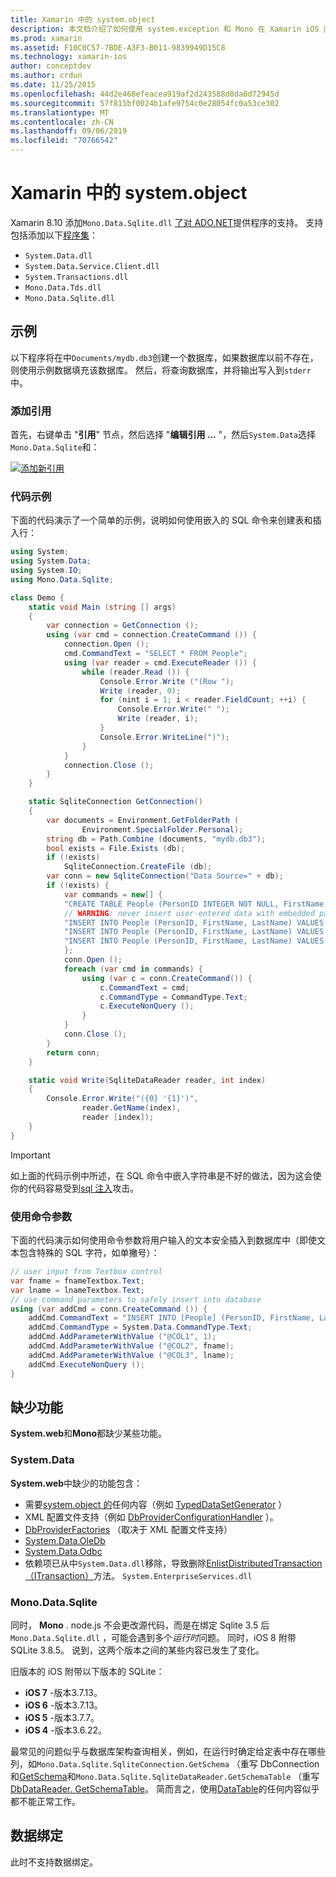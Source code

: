 ```yaml
---
title: Xamarin 中的 system.object
description: 本文档介绍了如何使用 system.exception 和 Mono 在 Xamarin iOS 应用程序中访问 SQLite 数据。
ms.prod: xamarin
ms.assetid: F10C0C57-7BDE-A3F3-B011-9839949D15C8
ms.technology: xamarin-ios
author: conceptdev
ms.author: crdun
ms.date: 11/25/2015
ms.openlocfilehash: 44d2e468efeacea919af2d243588d0da6d72945d
ms.sourcegitcommit: 57f815bf0024b1afe9754c0e28054fc0a53ce302
ms.translationtype: MT
ms.contentlocale: zh-CN
ms.lasthandoff: 09/06/2019
ms.locfileid: "70766542"
---
```

# <a name="systemdata-in-xamarinios"></a>Xamarin 中的 system.object

Xamarin 8.10 添加`Mono.Data.Sqlite.dll` [了对 ADO.NET](xref:System.Data)提供程序的支持。 支持包括添加以下[程序集](~/cross-platform/internals/available-assemblies.md)：

- `System.Data.dll`
- `System.Data.Service.Client.dll`
- `System.Transactions.dll`
- `Mono.Data.Tds.dll`
- `Mono.Data.Sqlite.dll`

<a name="Example" />

## <a name="example"></a>示例

以下程序将在中`Documents/mydb.db3`创建一个数据库，如果数据库以前不存在，则使用示例数据填充该数据库。 然后，将查询数据库，并将输出写入到`stderr`中。

### <a name="add-references"></a>添加引用

首先，右键单击 "**引用**" 节点，然后选择 "**编辑引用 ...** "，然后`System.Data`选择`Mono.Data.Sqlite`和：

[![](system.data-images/edit-references-sml.png "添加新引用")](system.data-images/edit-references.png#lightbox)

### <a name="sample-code"></a>代码示例

下面的代码演示了一个简单的示例，说明如何使用嵌入的 SQL 命令来创建表和插入行：

```csharp
using System;
using System.Data;
using System.IO;
using Mono.Data.Sqlite;

class Demo {
    static void Main (string [] args)
    {
        var connection = GetConnection ();
        using (var cmd = connection.CreateCommand ()) {
            connection.Open ();
            cmd.CommandText = "SELECT * FROM People";
            using (var reader = cmd.ExecuteReader ()) {
                while (reader.Read ()) {
                    Console.Error.Write ("(Row ");
                    Write (reader, 0);
                    for (nint i = 1; i < reader.FieldCount; ++i) {
                        Console.Error.Write(" ");
                        Write (reader, i);
                    }
                    Console.Error.WriteLine(")");
                }
            }
            connection.Close ();
        }
    }

    static SqliteConnection GetConnection()
    {
        var documents = Environment.GetFolderPath (
                Environment.SpecialFolder.Personal);
        string db = Path.Combine (documents, "mydb.db3");
        bool exists = File.Exists (db);
        if (!exists)
            SqliteConnection.CreateFile (db);
        var conn = new SqliteConnection("Data Source=" + db);
        if (!exists) {
            var commands = new[] {
            "CREATE TABLE People (PersonID INTEGER NOT NULL, FirstName ntext, LastName ntext)",
            // WARNING: never insert user-entered data with embedded parameter values
            "INSERT INTO People (PersonID, FirstName, LastName) VALUES (1, 'First', 'Last')",
            "INSERT INTO People (PersonID, FirstName, LastName) VALUES (2, 'Dewey', 'Cheatem')",
            "INSERT INTO People (PersonID, FirstName, LastName) VALUES (3, 'And', 'How')",
            };
            conn.Open ();
            foreach (var cmd in commands) {
                using (var c = conn.CreateCommand()) {
                    c.CommandText = cmd;
                    c.CommandType = CommandType.Text;
                    c.ExecuteNonQuery ();
                }
            }
            conn.Close ();
        }
        return conn;
    }

    static void Write(SqliteDataReader reader, int index)
    {
        Console.Error.Write("({0} '{1}')",
                reader.GetName(index),
                reader [index]);
    }
}
```

> [!IMPORTANT]
> 如上面的代码示例中所述，在 SQL 命令中嵌入字符串是不好的做法，因为这会使你的代码容易受到[sql 注入](https://en.wikipedia.org/wiki/SQL_injection)攻击。

### <a name="using-command-parameters"></a>使用命令参数

下面的代码演示如何使用命令参数将用户输入的文本安全插入到数据库中（即使文本包含特殊的 SQL 字符，如单撇号）：

```csharp
// user input from Textbox control
var fname = fnameTextbox.Text;
var lname = lnameTextbox.Text;
// use command parameters to safely insert into database
using (var addCmd = conn.CreateCommand ()) {
    addCmd.CommandText = "INSERT INTO [People] (PersonID, FirstName, LastName) VALUES (@COL1, @COL2, @COL3)";
    addCmd.CommandType = System.Data.CommandType.Text;
    addCmd.AddParameterWithValue ("@COL1", 1);
    addCmd.AddParameterWithValue ("@COL2", fname);
    addCmd.AddParameterWithValue ("@COL3", lname);
    addCmd.ExecuteNonQuery ();
}
```

<a name="Missing_Functionality" />

## <a name="missing-functionality"></a>缺少功能

**System.web**和**Mono**都缺少某些功能。

<a name="System.Data" />

### <a name="systemdata"></a>System.Data

**System.web**中缺少的功能包含：

- 需要[system.object 的](xref:System.CodeDom)任何内容（例如 [TypedDataSetGenerator](xref:System.Data.TypedDataSetGenerator) ）
- XML 配置文件支持（例如 [DbProviderConfigurationHandler](xref:System.Data.Common.DbProviderConfigurationHandler) ）。
- [DbProviderFactories](xref:System.Data.Common.DbProviderFactories) （取决于 XML 配置文件支持）
- [System.Data.OleDb](xref:System.Data.OleDb)
- [System.Data.Odbc](xref:System.Data.Odbc)
- 依赖项已从中`System.Data.dll`移除，导致删除[EnlistDistributedTransaction （ITransaction）](xref:System.Data.SqlClient.SqlConnection.EnlistDistributedTransaction*)方法。 `System.EnterpriseServices.dll`

<a name="Mono.Data.Sqlite" />

### <a name="monodatasqlite"></a>Mono.Data.Sqlite

同时， **Mono** . node.js 不会更改源代码，而是在绑定 Sqlite 3.5 后`Mono.Data.Sqlite.dll` ，可能会遇到多个*运行时*问题。 同时，iOS 8 附带 SQLite 3.8.5。 说到，这两个版本之间的某些内容已发生了变化。

旧版本的 iOS 附带以下版本的 SQLite：

- **iOS 7** -版本3.7.13。
- **iOS 6** -版本3.7.13。
- **iOS 5** -版本3.7.7。
- **iOS 4** -版本3.6.22。

最常见的问题似乎与数据库架构查询相关，例如，在运行时确定给定表中存在哪些列，如`Mono.Data.Sqlite.SqliteConnection.GetSchema` （重写 DbConnection 和[GetSchema](xref:System.Data.Common.DbConnection.GetSchema)和`Mono.Data.Sqlite.SqliteDataReader.GetSchemaTable` （重写[DbDataReader. GetSchemaTable](xref:System.Data.Common.DbDataReader.GetSchemaTable)。 简而言之，使用[DataTable](xref:System.Data.DataTable)的任何内容似乎都不能正常工作。

<a name="Data_Binding" />

## <a name="data-binding"></a>数据绑定

此时不支持数据绑定。
